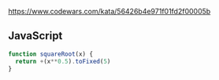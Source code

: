 https://www.codewars.com/kata/56426b4e971f01fd2f00005b

## JavaScript
```js
function squareRoot(x) {
  return +(x**0.5).toFixed(5)
}
```